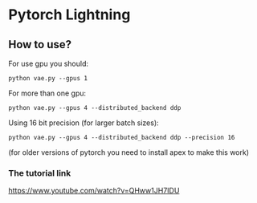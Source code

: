 # Pytorch Lightning
## How to use?

For use gpu you should:
```
python vae.py --gpus 1
```
For more than one gpu:
```
python vae.py --gpus 4 --distributed_backend ddp
```

Using 16 bit precision (for larger batch sizes):
```
python vae.py --gpus 4 --distributed_backend ddp --precision 16
```
(for older versions of pytorch you need to install apex to make this work)


### The tutorial link
https://www.youtube.com/watch?v=QHww1JH7IDU